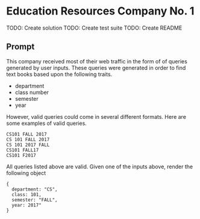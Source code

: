 # Education Resources Company No. 1
TODO: Create solution
TODO: Create test suite
TODO: Create README

## Prompt
This company received most of their web traffic in the form of of queries generated by user inputs. These queries were generated in order to find text books based upon the following traits.
* department
* class number
* semester
* year

However, valid queries could come in several different formats.  Here are some examples of valid queries.

```
CS101 FALL 2017
CS 101 FALL 2017
CS 101 2017 FALL
CS101 FALL17
CS101 F2017
```
All queries listed above are valid.  Given one of the inputs above, render the following object
```
{
  department: "CS",
  class: 101,
  semester: "FALL",
  year: 2017"
}
```